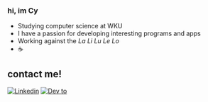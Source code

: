 ### hi, im Cy

- Studying computer science at WKU
- I have a passion for developing interesting programs and apps
- Working against the *La Li Lu Le Lo*
- ☕️

## contact me!

<!--Social Channel-->
<a href="https://www.linkedin.com/in/cy-dixon/"><img src="https://img.shields.io/twitter/url?url=https%3A%2F%2Fwww.linkedin.com%2Fin%2Fcy-dixon%2F&logo=linkedin&label=Linkedin" alt="Linkedin"></a>
<a href="https://twitter.com/cy_dixon"><img src="https://img.shields.io/twitter/url?url=https%3A%2F%2Ftwitter.com%2Fcy_dixon&logo=twitter&label=Twitter" alt="Dev to"></a>

